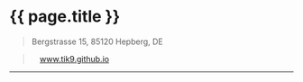 # {{ page.title }}

> Bergstrasse 15, 85120 Hepberg, DE

<!-- > +49(0)1573 9598 220 <span id=age></span> years old  -->

> <i class="fas fa-globe"></i> 
&emsp;www.tik9.github.io

-----------
<br>
